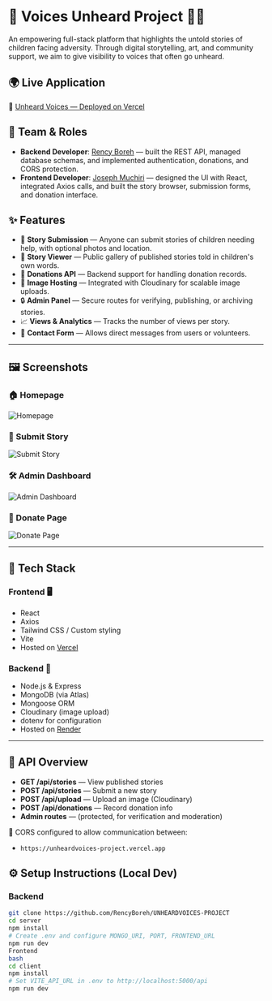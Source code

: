 # 🧒 Voices Unheard Project 🎨📣

An empowering full-stack platform that highlights the untold stories of children facing adversity. Through digital storytelling, art, and community support, we aim to give visibility to voices that often go unheard.
## 🌍 Live Application

🔗 [Unheard Voices — Deployed on Vercel](https://unheardvoices-project.vercel.app)

## 👥 Team & Roles

- **Backend Developer**: [Rency Boreh](https://github.com/RencyBoreh) — built the REST API, managed database schemas, and implemented authentication, donations, and CORS protection.
- **Frontend Developer**: [Joseph Muchiri](https://github.com/JosephMuchiri) — designed the UI with React, integrated Axios calls, and built the story browser, submission forms, and donation interface.

## ✨ Features

- 🎒 **Story Submission** — Anyone can submit stories of children needing help, with optional photos and location.
- 💬 **Story Viewer** — Public gallery of published stories told in children's own words.
- 🤝 **Donations API** — Backend support for handling donation records.
- 🎨 **Image Hosting** — Integrated with Cloudinary for scalable image uploads.
- 🔒 **Admin Panel** — Secure routes for verifying, publishing, or archiving stories.
- 📈 **Views & Analytics** — Tracks the number of views per story.
- 🔗 **Contact Form** — Allows direct messages from users or volunteers.

---

## 🖼️ Screenshots

### 🏠 Homepage
![Homepage](./assets/homepage.png)

### 📝 Submit Story
![Submit Story](./assets/submit-story.png)

### 🛠️ Admin Dashboard
![Admin Dashboard](./assets/admin-dashboard.png)

### 💝 Donate Page
![Donate Page](./assets/donate-page.png)


---

## 🧱 Tech Stack

### Frontend 🖥️
- React
- Axios
- Tailwind CSS / Custom styling
- Vite
- Hosted on [Vercel](https://vercel.com)

### Backend 🔧
- Node.js & Express
- MongoDB (via Atlas)
- Mongoose ORM
- Cloudinary (image upload)
- dotenv for configuration
- Hosted on [Render](https://render.com)

---

## 🔐 API Overview

- **GET /api/stories** — View published stories
- **POST /api/stories** — Submit a new story
- **POST /api/upload** — Upload an image (Cloudinary)
- **POST /api/donations** — Record donation info
- **Admin routes** — (protected, for verification and moderation)

📌 CORS configured to allow communication between:
- `https://unheardvoices-project.vercel.app`

## ⚙️ Setup Instructions (Local Dev)

### Backend
```bash
git clone https://github.com/RencyBoreh/UNHEARDVOICES-PROJECT
cd server
npm install
# Create .env and configure MONGO_URI, PORT, FRONTEND_URL
npm run dev
Frontend
bash
cd client
npm install
# Set VITE_API_URL in .env to http://localhost:5000/api
npm run dev
